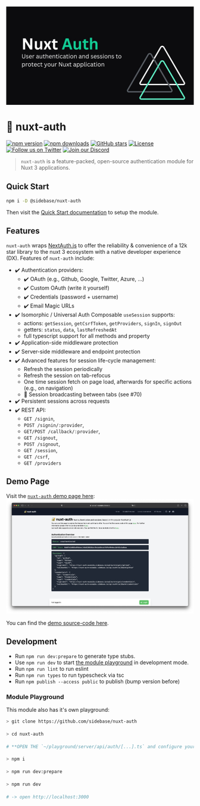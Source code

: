 ![nuxt-auth demo page](.github/nuxt-auth.jpg)

# 🔐 nuxt-auth

[![npm version][npm-version-src]][npm-version-href]
[![npm downloads][npm-downloads-src]][npm-downloads-href]
[![GitHub stars](https://badgen.net/github/stars/sidebase/nuxt-auth)](https://GitHub.com/sidebase/nuxt-auth/)
[![License][license-src]][license-href]
[![Follow us on Twitter](https://badgen.net/badge/icon/twitter?icon=twitter&label)](https://twitter.com/sidebase_io)
[![Join our Discord](https://badgen.net/badge/icon/discord?icon=discord&label)](https://discord.gg/9MUHR8WT9B)

> `nuxt-auth` is a feature-packed, open-source authentication module for Nuxt 3 applications.

## Quick Start

```sh
npm i -D @sidebase/nuxt-auth
```

Then visit the [Quick Start documentation](https://sidebase.io/nuxt-auth/getting-started/quick-start) to setup the module.

## Features

`nuxt-auth` wraps [NextAuth.js](https://github.com/nextauthjs/next-auth) to offer the reliability & convenience of a 12k star library to the nuxt 3 ecosystem with a native developer experience (DX). Features of `nuxt-auth` include:
- ✔️ Authentication providers:
    - ✔️ OAuth (e.g., Github, Google, Twitter, Azure, ...)
    - ✔️ Custom OAuth (write it yourself)
    - ✔️ Credentials (password + username)
    - ✔️ Email Magic URLs
- ✔️ Isomorphic / Universal Auth Composable `useSession` supports:
    - actions: `getSession`, `getCsrfToken`, `getProviders`, `signIn`, `signOut`
    - getters: `status`, `data`, `lastRefreshedAt`
    - full typescript support for all methods and property
- ✔️ Application-side middleware protection
- ✔️ Server-side middleware and endpoint protection
- ✔️ Advanced features for session life-cycle management:
    - Refresh the session periodically
    - Refresh the session on tab-refocus
    - One time session fetch on page load, afterwards for specific actions (e.g., on navigation)
    - 🚧 Session broadcasting between tabs (see #70)
- ✔️ Persistent sessions across requests
- ✔️ REST API:
    - `GET /signin`,
    - `POST /signin/:provider`,
    - `GET/POST /callback/:provider`,
    - `GET /signout`,
    - `POST /signout`,
    - `GET /session`,
    - `GET /csrf`,
    - `GET /providers`

## Demo Page

Visit the [`nuxt-auth` demo page here](https://nuxt-auth-example.sidebase.io/):
![nuxt-auth demo page](.github/nuxt-auth-demo.png)

You can find the [demo source-code here](https://github.com/sidebase/nuxt-auth-example).

## Development

- Run `npm run dev:prepare` to generate type stubs.
- Use `npm run dev` to start [the module playground](./playground) in development mode.
- Run `npm run lint` to run eslint
- Run `npm run types` to run typescheck via tsc
- Run `npm publish --access public` to publish (bump version before)

<!-- Badges -->
[npm-version-src]: https://img.shields.io/npm/v/@sidebase/nuxt-auth/latest.svg
[npm-version-href]: https://npmjs.com/package/@sidebase/nuxt-auth

[npm-downloads-src]: https://img.shields.io/npm/dt/@sidebase/nuxt-auth.svg
[npm-downloads-href]: https://npmjs.com/package/@sidebase/nuxt-auth

[license-src]: https://img.shields.io/npm/l/@sidebase/nuxt-auth.svg
[license-href]: https://npmjs.com/package/@sidebase/nuxt-auth

### Module Playground

This module also has it's own playground:
```sh
> git clone https://github.com/sidebase/nuxt-auth

> cd nuxt-auth

# **OPEN THE `~/playground/server/api/auth/[...].ts` and configure your own auth-provider

> npm i

> npm run dev:prepare

> npm run dev

# -> open http://localhost:3000
```
